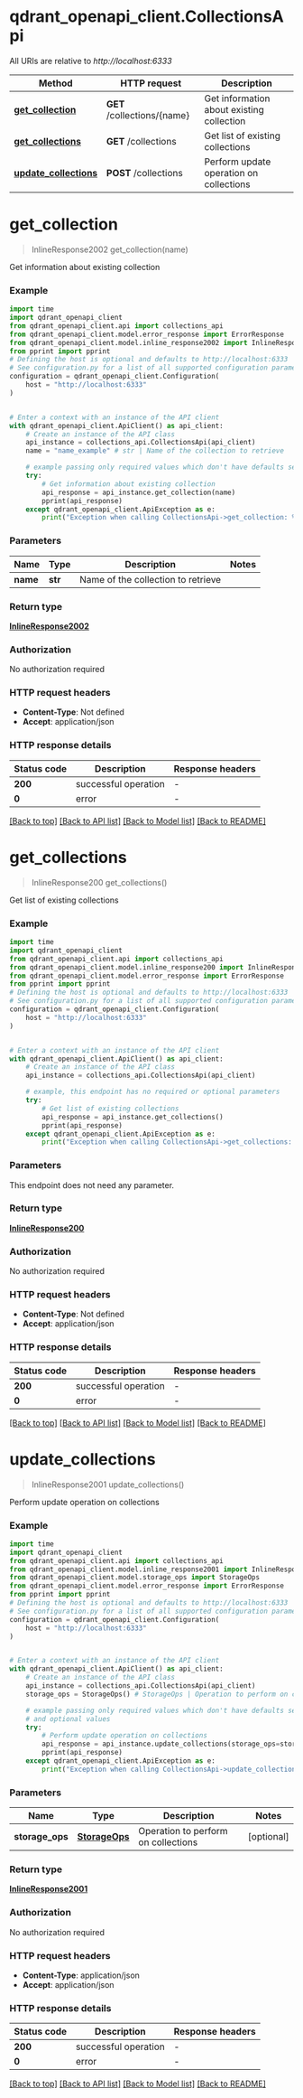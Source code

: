 # qdrant_openapi_client.CollectionsApi

All URIs are relative to *http://localhost:6333*

Method | HTTP request | Description
------------- | ------------- | -------------
[**get_collection**](CollectionsApi.md#get_collection) | **GET** /collections/{name} | Get information about existing collection
[**get_collections**](CollectionsApi.md#get_collections) | **GET** /collections | Get list of existing collections
[**update_collections**](CollectionsApi.md#update_collections) | **POST** /collections | Perform update operation on collections


# **get_collection**
> InlineResponse2002 get_collection(name)

Get information about existing collection

### Example

```python
import time
import qdrant_openapi_client
from qdrant_openapi_client.api import collections_api
from qdrant_openapi_client.model.error_response import ErrorResponse
from qdrant_openapi_client.model.inline_response2002 import InlineResponse2002
from pprint import pprint
# Defining the host is optional and defaults to http://localhost:6333
# See configuration.py for a list of all supported configuration parameters.
configuration = qdrant_openapi_client.Configuration(
    host = "http://localhost:6333"
)


# Enter a context with an instance of the API client
with qdrant_openapi_client.ApiClient() as api_client:
    # Create an instance of the API class
    api_instance = collections_api.CollectionsApi(api_client)
    name = "name_example" # str | Name of the collection to retrieve

    # example passing only required values which don't have defaults set
    try:
        # Get information about existing collection
        api_response = api_instance.get_collection(name)
        pprint(api_response)
    except qdrant_openapi_client.ApiException as e:
        print("Exception when calling CollectionsApi->get_collection: %s\n" % e)
```

### Parameters

Name | Type | Description  | Notes
------------- | ------------- | ------------- | -------------
 **name** | **str**| Name of the collection to retrieve |

### Return type

[**InlineResponse2002**](InlineResponse2002.md)

### Authorization

No authorization required

### HTTP request headers

 - **Content-Type**: Not defined
 - **Accept**: application/json

### HTTP response details
| Status code | Description | Response headers |
|-------------|-------------|------------------|
**200** | successful operation |  -  |
**0** | error |  -  |

[[Back to top]](#) [[Back to API list]](../README.md#documentation-for-api-endpoints) [[Back to Model list]](../README.md#documentation-for-models) [[Back to README]](../README.md)

# **get_collections**
> InlineResponse200 get_collections()

Get list of existing collections

### Example

```python
import time
import qdrant_openapi_client
from qdrant_openapi_client.api import collections_api
from qdrant_openapi_client.model.inline_response200 import InlineResponse200
from qdrant_openapi_client.model.error_response import ErrorResponse
from pprint import pprint
# Defining the host is optional and defaults to http://localhost:6333
# See configuration.py for a list of all supported configuration parameters.
configuration = qdrant_openapi_client.Configuration(
    host = "http://localhost:6333"
)


# Enter a context with an instance of the API client
with qdrant_openapi_client.ApiClient() as api_client:
    # Create an instance of the API class
    api_instance = collections_api.CollectionsApi(api_client)

    # example, this endpoint has no required or optional parameters
    try:
        # Get list of existing collections
        api_response = api_instance.get_collections()
        pprint(api_response)
    except qdrant_openapi_client.ApiException as e:
        print("Exception when calling CollectionsApi->get_collections: %s\n" % e)
```

### Parameters
This endpoint does not need any parameter.

### Return type

[**InlineResponse200**](InlineResponse200.md)

### Authorization

No authorization required

### HTTP request headers

 - **Content-Type**: Not defined
 - **Accept**: application/json

### HTTP response details
| Status code | Description | Response headers |
|-------------|-------------|------------------|
**200** | successful operation |  -  |
**0** | error |  -  |

[[Back to top]](#) [[Back to API list]](../README.md#documentation-for-api-endpoints) [[Back to Model list]](../README.md#documentation-for-models) [[Back to README]](../README.md)

# **update_collections**
> InlineResponse2001 update_collections()

Perform update operation on collections

### Example

```python
import time
import qdrant_openapi_client
from qdrant_openapi_client.api import collections_api
from qdrant_openapi_client.model.inline_response2001 import InlineResponse2001
from qdrant_openapi_client.model.storage_ops import StorageOps
from qdrant_openapi_client.model.error_response import ErrorResponse
from pprint import pprint
# Defining the host is optional and defaults to http://localhost:6333
# See configuration.py for a list of all supported configuration parameters.
configuration = qdrant_openapi_client.Configuration(
    host = "http://localhost:6333"
)


# Enter a context with an instance of the API client
with qdrant_openapi_client.ApiClient() as api_client:
    # Create an instance of the API class
    api_instance = collections_api.CollectionsApi(api_client)
    storage_ops = StorageOps() # StorageOps | Operation to perform on collections (optional)

    # example passing only required values which don't have defaults set
    # and optional values
    try:
        # Perform update operation on collections
        api_response = api_instance.update_collections(storage_ops=storage_ops)
        pprint(api_response)
    except qdrant_openapi_client.ApiException as e:
        print("Exception when calling CollectionsApi->update_collections: %s\n" % e)
```

### Parameters

Name | Type | Description  | Notes
------------- | ------------- | ------------- | -------------
 **storage_ops** | [**StorageOps**](StorageOps.md)| Operation to perform on collections | [optional]

### Return type

[**InlineResponse2001**](InlineResponse2001.md)

### Authorization

No authorization required

### HTTP request headers

 - **Content-Type**: application/json
 - **Accept**: application/json

### HTTP response details
| Status code | Description | Response headers |
|-------------|-------------|------------------|
**200** | successful operation |  -  |
**0** | error |  -  |

[[Back to top]](#) [[Back to API list]](../README.md#documentation-for-api-endpoints) [[Back to Model list]](../README.md#documentation-for-models) [[Back to README]](../README.md)

